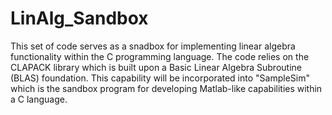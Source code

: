 LinAlg_Sandbox
=============

This set of code serves as a snadbox for implementing linear
algebra functionality within the C programming language.  The
code relies on the CLAPACK library which is built upon a Basic
Linear Algebra Subroutine (BLAS) foundation.  This capability 
will be incorporated into "SampleSim" which is the sandbox 
program for developing Matlab-like capabilities within a 
C language.




